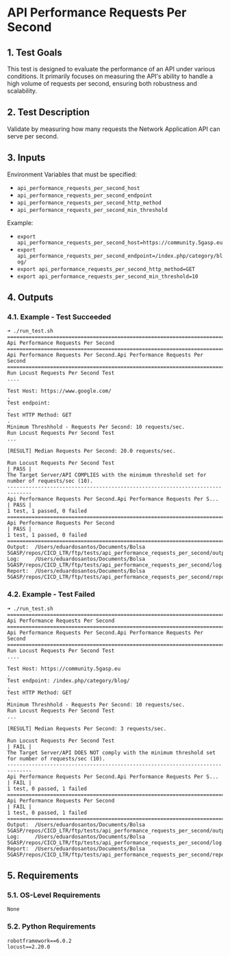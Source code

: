 # API Performance Requests Per Second

## 1. Test Goals

This test is designed to evaluate the performance of an API under various conditions. It primarily focuses on measuring the API's ability to handle a high volume of requests per second, ensuring both robustness and scalability.

## 2. Test Description

Validate by measuring how many requests the Network Application API can serve per second.

## 3. Inputs

Environment Variables that must be specified:
- `api_performance_requests_per_second_host`
- `api_performance_requests_per_second_endpoint`
- `api_performance_requests_per_second_http_method`
- `api_performance_requests_per_second_min_threshold`

Example:
- `export api_performance_requests_per_second_host=https://community.5gasp.eu`
- `export api_performance_requests_per_second_endpoint=/index.php/category/blog/`
- `export api_performance_requests_per_second_http_method=GET`
- `export api_performance_requests_per_second_min_threshold=10`

## 4. Outputs

### 4.1. Example - Test Succeeded

```
➜ ./run_test.sh
==============================================================================
Api Performance Requests Per Second
==============================================================================
Api Performance Requests Per Second.Api Performance Requests Per Second
==============================================================================
Run Locust Requests Per Second Test                                   ....

Test Host: https://www.google.com/
.
Test endpoint:
.
Test HTTP Method: GET
.
Minimum Threshhold - Requests Per Second: 10 requests/sec.
Run Locust Requests Per Second Test                                   ...

[RESULT] Median Requests Per Second: 20.0 requests/sec.

Run Locust Requests Per Second Test                                   | PASS |
The Target Server/API COMPLIES with the minimum threshold set for number of requests/sec (10).
------------------------------------------------------------------------------
Api Performance Requests Per Second.Api Performance Requests Per S... | PASS |
1 test, 1 passed, 0 failed
==============================================================================
Api Performance Requests Per Second                                   | PASS |
1 test, 1 passed, 0 failed
==============================================================================
Output:  /Users/eduardosantos/Documents/Bolsa 5GASP/repos/CICD_LTR/ftp/tests/api_performance_requests_per_second/output.xml
Log:     /Users/eduardosantos/Documents/Bolsa 5GASP/repos/CICD_LTR/ftp/tests/api_performance_requests_per_second/log.html
Report:  /Users/eduardosantos/Documents/Bolsa 5GASP/repos/CICD_LTR/ftp/tests/api_performance_requests_per_second/report.html
```

### 4.2. Example - Test Failed

```
➜ ./run_test.sh
==============================================================================
Api Performance Requests Per Second
==============================================================================
Api Performance Requests Per Second.Api Performance Requests Per Second
==============================================================================
Run Locust Requests Per Second Test                                   ....

Test Host: https://community.5gasp.eu
.
Test endpoint: /index.php/category/blog/
.
Test HTTP Method: GET
.
Minimum Threshhold - Requests Per Second: 10 requests/sec.
Run Locust Requests Per Second Test                                   ...

[RESULT] Median Requests Per Second: 3 requests/sec.

Run Locust Requests Per Second Test                                   | FAIL |
The Target Server/API DOES NOT comply with the minimum threshold set for number of requests/sec (10).
------------------------------------------------------------------------------
Api Performance Requests Per Second.Api Performance Requests Per S... | FAIL |
1 test, 0 passed, 1 failed
==============================================================================
Api Performance Requests Per Second                                   | FAIL |
1 test, 0 passed, 1 failed
==============================================================================
Output:  /Users/eduardosantos/Documents/Bolsa 5GASP/repos/CICD_LTR/ftp/tests/api_performance_requests_per_second/output.xml
Log:     /Users/eduardosantos/Documents/Bolsa 5GASP/repos/CICD_LTR/ftp/tests/api_performance_requests_per_second/log.html
Report:  /Users/eduardosantos/Documents/Bolsa 5GASP/repos/CICD_LTR/ftp/tests/api_performance_requests_per_second/report.html
```

## 5. Requirements

### 5.1. OS-Level Requirements

`None`

### 5.2. Python Requirements

```
robotframework==6.0.2
locust==2.20.0
```